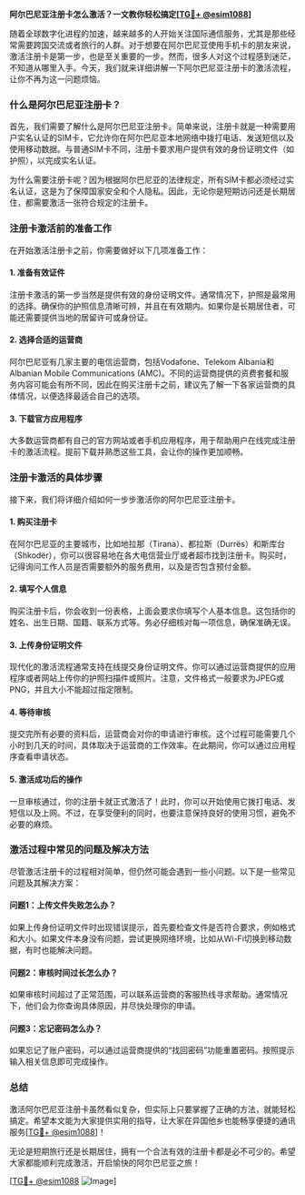 **阿尔巴尼亚注册卡怎么激活？一文教你轻松搞定[[TG💪+ @esim1088](https://t.me/s/esim1088)]**

随着全球数字化进程的加速，越来越多的人开始关注国际通信服务，尤其是那些经常需要跨国交流或者旅行的人群。对于想要在阿尔巴尼亚使用手机卡的朋友来说，激活注册卡是第一步，也是至关重要的一步。然而，很多人对这个过程感到迷茫，不知道从哪里入手。今天，我们就来详细讲解一下阿尔巴尼亚注册卡的激活流程，让你不再为这一问题烦恼。

### 什么是阿尔巴尼亚注册卡？

首先，我们需要了解什么是阿尔巴尼亚注册卡。简单来说，注册卡就是一种需要用户实名认证的SIM卡，它允许你在阿尔巴尼亚本地网络中拨打电话、发送短信以及使用移动数据。与普通SIM卡不同，注册卡要求用户提供有效的身份证明文件（如护照），以完成实名认证。

为什么需要注册卡呢？因为根据阿尔巴尼亚的法律规定，所有SIM卡都必须经过实名认证，这是为了保障国家安全和个人隐私。因此，无论你是短期访问还是长期居住，都需要激活一张符合规定的注册卡。

### 注册卡激活前的准备工作

在开始激活注册卡之前，你需要做好以下几项准备工作：

#### 1. **准备有效证件**
   注册卡激活的第一步当然是提供有效的身份证明文件。通常情况下，护照是最常用的选择。确保你的护照信息清晰可辨，并且在有效期内。如果你是长期居住者，可能还需要提供当地的居留许可或身份证。

#### 2. **选择合适的运营商**
   阿尔巴尼亚有几家主要的电信运营商，包括Vodafone、Telekom Albania和Albanian Mobile Communications (AMC)。不同的运营商提供的资费套餐和服务内容可能会有所不同，因此在购买注册卡之前，建议先了解一下各家运营商的具体情况，以便选择最适合自己的选项。

#### 3. **下载官方应用程序**
   大多数运营商都有自己的官方网站或者手机应用程序，用于帮助用户在线完成注册卡的激活流程。提前下载并熟悉这些工具，会让你的操作更加顺畅。

### 注册卡激活的具体步骤

接下来，我们将详细介绍如何一步步激活你的阿尔巴尼亚注册卡。

#### 1. **购买注册卡**
   在阿尔巴尼亚的主要城市，比如地拉那（Tirana）、都拉斯（Durrës）和斯库台（Shkodër），你可以很容易地在各大电信营业厅或者超市找到注册卡。购买时，记得询问工作人员是否需要额外的服务费用，以及是否包含预付金额。

#### 2. **填写个人信息**
   购买注册卡后，你会收到一份表格，上面会要求你填写个人基本信息。这包括你的姓名、出生日期、国籍、联系方式等。务必仔细核对每一项信息，确保准确无误。

#### 3. **上传身份证明文件**
   现代化的激活流程通常支持在线提交身份证明文件。你可以通过运营商提供的应用程序或者网站上传你的护照扫描件或照片。注意，文件格式一般要求为JPEG或PNG，并且大小不能超过指定限制。

#### 4. **等待审核**
   提交完所有必要的资料后，运营商会对你的申请进行审核。这个过程可能需要几个小时到几天的时间，具体取决于运营商的工作效率。在此期间，你可以通过应用程序查看申请状态。

#### 5. **激活成功后的操作**
   一旦审核通过，你的注册卡就正式激活了！此时，你可以开始使用它拨打电话、发短信以及上网。不过，在享受便利的同时，也要注意保持良好的使用习惯，避免不必要的麻烦。

### 激活过程中常见的问题及解决方法

尽管激活注册卡的过程相对简单，但仍然可能会遇到一些小问题。以下是一些常见问题及其解决方案：

#### 问题1：上传文件失败怎么办？
   如果上传身份证明文件时出现错误提示，首先要检查文件是否符合要求，例如格式和大小。如果文件本身没有问题，尝试更换网络环境，比如从Wi-Fi切换到移动数据，有时也能解决问题。

#### 问题2：审核时间过长怎么办？
   如果审核时间超过了正常范围，可以联系运营商的客服热线寻求帮助。通常情况下，他们会为你查询具体原因，并尽快处理你的申请。

#### 问题3：忘记密码怎么办？
   如果忘记了账户密码，可以通过运营商提供的“找回密码”功能重置密码。按照提示输入相关信息即可完成操作。

### 总结

激活阿尔巴尼亚注册卡虽然看似复杂，但实际上只要掌握了正确的方法，就能轻松搞定。希望本文能为大家提供实用的指导，让大家在异国他乡也能畅享便捷的通讯服务[[TG💪+ @esim1088](https://t.me/s/esim1088)]！

无论是短期旅行还是长期居住，拥有一个合法有效的注册卡都是必不可少的。希望大家都能顺利完成激活，开启愉快的阿尔巴尼亚之旅！

[[TG💪+ @esim1088](https://t.me/s/esim1088) ![Image](https://i.postimg.cc/4NQfJmqS/Snipaste-2025-05-13-00-14-12.png)]